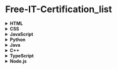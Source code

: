 # Free-IT-Certification_list


 <details><summary> <strong> HTML </strong> </summary>
 
   <li><a href="https://masai-school.learnworlds.com/course/html-and-css">Basics of Web Development by Masai School</a></li>

</details>




   <details><summary> <strong> CSS </strong> </summary>
  <li><a href="https://masai-school.learnworlds.com/course/bootstrap-css">Bootstrap css by Masai School</a></li>
   <li><a href="https://masai-school.learnworlds.com/course/animation">Introduction to animation by Masai School</a></li>
        
</details>





 <details><summary> <strong> JavaScript </strong> </summary>
<p>
HTML [jhghjgjh](hldfkdfa.com)

</p>
 + [jhghjgjh](hldfkdfa.com)
  
  <ol> 
    <li><a href="">sfdfs</a></li>
  </ol>

</details>
 <details><summary> <strong> Python </strong> </summary>
<p>
HTML [jhghjgjh](hldfkdfa.com)

</p>
 + [jhghjgjh](hldfkdfa.com)
  
  <ol> 
    <li><a href="">sfdfs</a></li>
  </ol>

</details>
 <details><summary> <strong> Java </strong> </summary>
<p>
HTML [jhghjgjh](hldfkdfa.com)

</p>
 + [jhghjgjh](hldfkdfa.com)
  
  <ol> 
    <li><a href="">sfdfs</a></li>
  </ol>

</details>
 <details><summary> <strong> C++ </strong> </summary>
<p>
HTML [jhghjgjh](hldfkdfa.com)

</p>
 + [jhghjgjh](hldfkdfa.com)
  
  <ol> 
    <li><a href="">sfdfs</a></li>
  </ol>

</details>
 <details><summary> <strong> TypeScript </strong> </summary>
<p>
HTML [jhghjgjh](hldfkdfa.com)

</p>
 + [jhghjgjh](hldfkdfa.com)
  
  <ol> 
    <li><a href="">sfdfs</a></li>
  </ol>

</details>


 <details><summary> <strong> Node.js </strong> </summary>
<p>
HTML [jhghjgjh](hldfkdfa.com)

</p>
 + [jhghjgjh](hldfkdfa.com)
  
  <ol> 
    <li><a href="">sfdfs</a></li>
  </ol>

</details>

